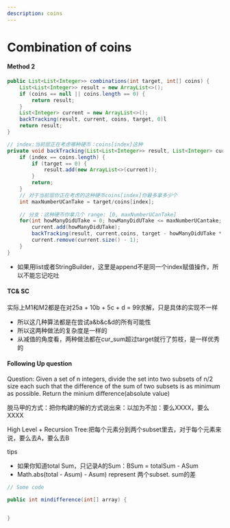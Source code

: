 ```yaml
---
description: coins
---
```


# Combination of coins

#### Method 2

```java
public List<List<Integer>> combinations(int target, int[] coins) {
    List<List<Integer>> result = new ArrayList<>();
    if (coins == null || coins.length == 0) {
        return result;
    }
    List<Integer> current = new ArrayList<>();
    backTracking(result, current, coins, target, 0)l
    return result;
}

// index:当前层正在考虑哪种硬币：coins[index]这种
private void backTracking(List<List<Integer>> result, List<Integer> current, int[] coins,int target, int index) {
    if (index == coins.length) {
        if (target == 0) {
            result.add(new ArrayList<>(current));
        }
        return;
    }
    // 对于当前层你正在考虑的这种硬币coins[index]你最多拿多少个
    int maxNumberUCanTake = target/coins[index];
    
    // 分支：这种硬币你拿几个 range: [0, maxNumberUCanTake]
    for(int howManyDidUTake = 0; howManyDidUTake <= maxNumberUCantake; howManyDidUTake++) {
        current.add(howManyDidUTake);
        backTracking(result, current,coins, target - howManyDidUTake * coins[index], index + 1);
        current.remove(current.size() - 1);
    }
}
```

* 如果用list或者StringBuilder，这里是append不是同一个index赋值操作，所以不能忘记吃吐





#### TC& SC&#x20;

实际上M1和M2都是在对25a + 10b + 5c + d = 99求解，只是具体的实现不一样

* 所以这几种算法都是在尝试a\&b\&c\&d的所有可能性
* 所以这两种做法的复杂度是一样的
* 从减值的角度看，两种做法都在cur\_sum超过target就行了剪枝，是一样优秀的



#### Following Up question

Question: Given a set of n integers, divide the set into two subsets of n/2 size each such that the difference of the sum of two subsets is as minimum as possible. Return the minium difference(absolute value)

脱马甲的方式：把你构建的解的方式说出来：以加为不加：要么XXXX，要么XXXX

High Level + Recursion Tree:把每个元素分到两个subset里去，对于每个元素来说，要么去A，要么去B

tips

* 如果你知道total Sum，只记录A的Sum：BSum = totalSum - ASum
* Math.abs(total - Asum) - Asum) represent 两个subset. sum的差



```java
// Some code

public int mindifference(int[] array) {


}
```
